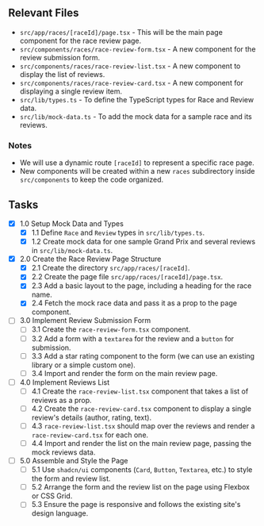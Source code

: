 ## Relevant Files

- `src/app/races/[raceId]/page.tsx` - This will be the main page component for the race review page.
- `src/components/races/race-review-form.tsx` - A new component for the review submission form.
- `src/components/races/race-review-list.tsx` - A new component to display the list of reviews.
- `src/components/races/race-review-card.tsx` - A new component for displaying a single review item.
- `src/lib/types.ts` - To define the TypeScript types for Race and Review data.
- `src/lib/mock-data.ts` - To add the mock data for a sample race and its reviews.

### Notes

- We will use a dynamic route `[raceId]` to represent a specific race page.
- New components will be created within a new `races` subdirectory inside `src/components` to keep the code organized.

## Tasks

- [x] 1.0 Setup Mock Data and Types
  - [x] 1.1 Define `Race` and `Review` types in `src/lib/types.ts`.
  - [x] 1.2 Create mock data for one sample Grand Prix and several reviews in `src/lib/mock-data.ts`.
- [x] 2.0 Create the Race Review Page Structure
  - [x] 2.1 Create the directory `src/app/races/[raceId]`.
  - [x] 2.2 Create the page file `src/app/races/[raceId]/page.tsx`.
  - [x] 2.3 Add a basic layout to the page, including a heading for the race name.
  - [x] 2.4 Fetch the mock race data and pass it as a prop to the page component.
- [ ] 3.0 Implement Review Submission Form
  - [ ] 3.1 Create the `race-review-form.tsx` component.
  - [ ] 3.2 Add a form with a `textarea` for the review and a `button` for submission.
  - [ ] 3.3 Add a star rating component to the form (we can use an existing library or a simple custom one).
  - [ ] 3.4 Import and render the form on the main review page.
- [ ] 4.0 Implement Reviews List
  - [ ] 4.1 Create the `race-review-list.tsx` component that takes a list of reviews as a prop.
  - [ ] 4.2 Create the `race-review-card.tsx` component to display a single review's details (author, rating, text).
  - [ ] 4.3 `race-review-list.tsx` should map over the reviews and render a `race-review-card.tsx` for each one.
  - [ ] 4.4 Import and render the list on the main review page, passing the mock reviews data.
- [ ] 5.0 Assemble and Style the Page
  - [ ] 5.1 Use `shadcn/ui` components (`Card`, `Button`, `Textarea`, etc.) to style the form and review list.
  - [ ] 5.2 Arrange the form and the review list on the page using Flexbox or CSS Grid.
  - [ ] 5.3 Ensure the page is responsive and follows the existing site's design language.
